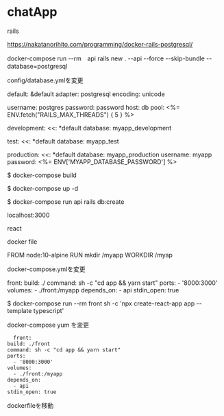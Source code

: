 # chatApp

rails

https://nakatanorihito.com/programming/docker-rails-postgresql/

docker-compose run --rm　api rails new . --api --force --skip-bundle --database=postgresql

config/database.ymlを変更

default: &default
  adapter: postgresql
  encoding: unicode

  username: postgres 
  password: password
  host: db
  pool: <%= ENV.fetch("RAILS_MAX_THREADS") { 5 } %>

development:
  <<: *default
  database: myapp_development

test:
  <<: *default
  database: myapp_test

production:
  <<: *default
  database: myapp_production
  username: myapp
  password: <%= ENV['MYAPP_DATABASE_PASSWORD'] %>


$ docker-compose build

$ docker-compose up -d

$ docker-compose run api rails db:create

localhost:3000




react

docker file

FROM node:10-alpine
RUN mkdir /myapp
WORKDIR /myap


docker-compose.ymlを変更

  front:
    build: ./
    command: sh -c "cd app && yarn start"
    ports:
      - '8000:3000'
    volumes:
      - ./front:/myapp
    depends_on:
      - api
    stdin_open: true


$ docker-compose run --rm front sh -c 'npx create-react-app app --template typescript'

docker-compose yum を変更

      front:
    build: ./front
    command: sh -c "cd app && yarn start"
    ports:
      - '8000:3000'
    volumes:
      - ./front:/myapp
    depends_on:
      - api
    stdin_open: true

dockerfileを移動

